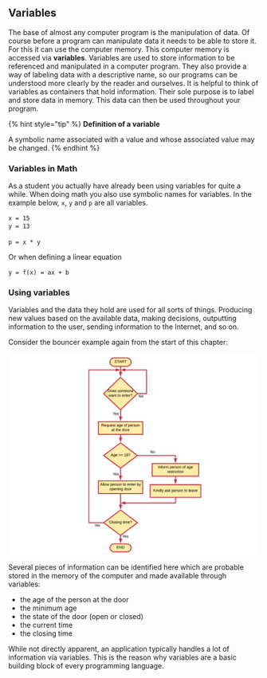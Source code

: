 ## Variables

The base of almost any computer program is the manipulation of data. Of course before a program can manipulate data it needs to be able to store it. For this it can use the computer memory. This computer memory is accessed via **variables**. Variables are used to store information to be referenced and manipulated in a computer program. They also provide a way of labeling data with a descriptive name, so our programs can be understood more clearly by the reader and ourselves. It is helpful to think of variables as containers that hold information. Their sole purpose is to label and store data in memory. This data can then be used throughout your program.

{% hint style="tip" %}
**Definition of a variable**

A symbolic name associated with a value and whose associated value may be changed.
{% endhint %}

### Variables in Math

As a student you actually have already been using variables for quite a while. When doing math you also use symbolic names for variables. In the example below, `x`, `y` and `p` are all variables.

```text
x = 15
y = 13

p = x * y
```

Or when defining a linear equation

```text
y = f(x) = ax + b
```

### Using variables

Variables and the data they hold are used for all sorts of things. Producing new values based on the available data, making decisions, outputting information to the user, sending information to the Internet, and so on.

Consider the bouncer example again from the start of this chapter:

![Logic of a Disco Bouncer](img/flowchart_bouncer.png)

Several pieces of information can be identified here which are probable stored in the memory of the computer and made available through variables:
* the age of the person at the door
* the minimum age
* the state of the door (open or closed)
* the current time
* the closing time

While not directly apparent, an application typically handles a lot of information via variables. This is the reason why variables are a basic building block of every programming language.